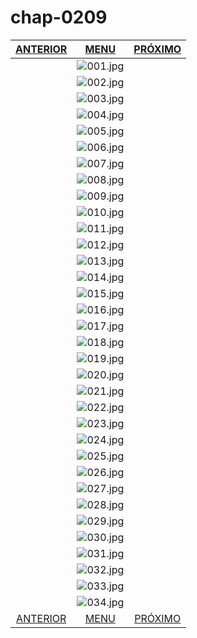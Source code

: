 # chap-0209
|[ANTERIOR](/chap-0208/readme.md)|[MENU](/readme.md)|[PRÓXIMO](/chap-0210/readme.md)|
 |:--:|:--:|:--:|
||![001.jpg](001.jpg)||
||![002.jpg](002.jpg)||
||![003.jpg](003.jpg)||
||![004.jpg](004.jpg)||
||![005.jpg](005.jpg)||
||![006.jpg](006.jpg)||
||![007.jpg](007.jpg)||
||![008.jpg](008.jpg)||
||![009.jpg](009.jpg)||
||![010.jpg](010.jpg)||
||![011.jpg](011.jpg)||
||![012.jpg](012.jpg)||
||![013.jpg](013.jpg)||
||![014.jpg](014.jpg)||
||![015.jpg](015.jpg)||
||![016.jpg](016.jpg)||
||![017.jpg](017.jpg)||
||![018.jpg](018.jpg)||
||![019.jpg](019.jpg)||
||![020.jpg](020.jpg)||
||![021.jpg](021.jpg)||
||![022.jpg](022.jpg)||
||![023.jpg](023.jpg)||
||![024.jpg](024.jpg)||
||![025.jpg](025.jpg)||
||![026.jpg](026.jpg)||
||![027.jpg](027.jpg)||
||![028.jpg](028.jpg)||
||![029.jpg](029.jpg)||
||![030.jpg](030.jpg)||
||![031.jpg](031.jpg)||
||![032.jpg](032.jpg)||
||![033.jpg](033.jpg)||
||![034.jpg](034.jpg)||
|[ANTERIOR](/chap-0208/readme.md)|[MENU](/readme.md)|[PRÓXIMO](/chap-0210/readme.md)|
